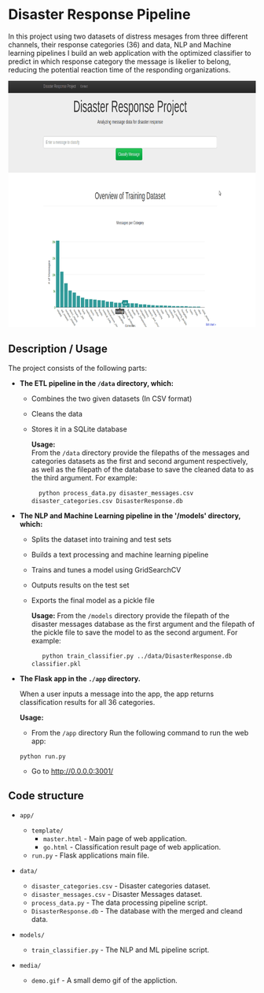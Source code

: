 # Disaster Response Pipeline 

In this project using two datasets of distress mesages from three different channels, their response categories (36) and data, NLP and Machine learning pipelines I  build an web application with the optimized classifier to predict in which response category the message is likelier to belong, reducing the potential reaction time of the responding organizations.

<img src='media/demo.gif' width="800" height="500" />
<br>

## Description / Usage

The project consists of the following parts:

- **The ETL pipeline in the `/data` directory, which:**

	* Combines the two given datasets (In CSV  format)
	* Cleans the data
	* Stores it in a SQLite database
	
		**Usage:**    
			From the `/data` directory provide the filepaths of the messages and categories datasets as the first and second argument respectively, as well as the filepath of the database to save the cleaned data to as the third argument. For example:    


			python process_data.py disaster_messages.csv disaster_categories.csv DisasterResponse.db




- **The NLP and Machine Learning pipeline in the '/models' directory, which:**

	* Splits the dataset into training and test sets
	* Builds a text processing and machine learning pipeline
	* Trains and tunes a model using GridSearchCV
	* Outputs results on the test set
	* Exports the final model as a pickle file  

		**Usage:** 
			From the `/models` directory provide the filepath of the disaster messages database as the first argument and the filepath of the pickle file to save the model to as the second argument. For example:    


			 python train_classifier.py ../data/DisasterResponse.db classifier.pkl


- **The Flask app in the `./app` directory.**

	When a user inputs a message into the app, the app returns classification results for all 36 categories.

	**Usage:**   
	- From the `/app` directory Run the following command to run the web app:

	```  
	python run.py   
	```   

	- Go to http://0.0.0.0:3001/   


## Code structure

- `app/`
  - `template/`
    - `master.html`  -  Main page of web application.
    - `go.html`  -  Classification result page of web application.
  - `run.py`  - Flask applications main file.

- `data/`
  - `disaster_categories.csv`  - Disaster categories dataset.
  - `disaster_messages.csv`  - Disaster Messages dataset.
  - `process_data.py` - The data processing pipeline script.
  - `DisasterResponse.db`   - The database with the merged and cleand data.

- `models/`
  - `train_classifier.py` - The NLP and ML pipeline script.

 - `media/` 
 	- `demo.gif` - A small demo gif of the appliction.
  



